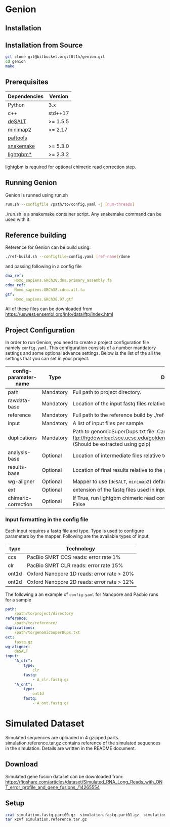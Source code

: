 # Genion
## Installation


## Installation from Source
```bash
git clone git@bitbucket.org:f0t1h/genion.git
cd genion
make
```

## Prerequisites


|Dependencies | Version |
|-------- |-----|
|Python   | 3.x |
|c++ | std++17 |
|[deSALT](https://github.com/ydLiu-HIT/deSALT) | >= 1.5.5 |
|[minimap2](https://github.com/lh3/minimap2/tree/master/misc) | >= 2.17 |
|[paftools](https://github.com/lh3/minimap2/tree/master/misc) |  |
|[snakemake](https://snakemake.readthedocs.io/en/stable/) | >= 5.3.0 |
|[lightgbm*](https://lightgbm.readthedocs.io/en/latest/) | >= 2.3.2 |

lightgbm is required for optional chimeric read correction step.

## Running Genion

Genion is runned using run.sh

```bash
run.sh --configfile /path/to/config.yaml -j [num-threads]
```
./run.sh is a snakemake container script. Any snakemake command can be used with it.

## Reference building
Reference for Genion can be build using: 
```bash
./ref-build.sh --configfile=config.yaml [ref-name]/done
```
and passing following in a config file
```yaml
dna_ref:
    Homo_sapiens.GRCh38.dna.primary_assembly.fa
cdna_ref:
    Homo_sapiens.GRCh38.cdna.all.fa
gtf:
    Homo_sapiens.GRCh38.97.gtf
```
All of these files can be downloaded from https://uswest.ensembl.org/info/data/ftp/index.html

## Project Configuration
In order to run Genion, you need to create a project configuration file namely ``config.yaml``. 
This configuration consists of a number mandatory settings and some optional advance settings. 
Below is the list of the all the settings that you can set in your project.

|config-paramater-name | Type | Description|
|------------------------------|-----------|--------------------------------------------------------------------------------------------------------------------------------------|
| path                         | Mandatory | Full path to project directory.  |
| rawdata-base                 | Mandatory | Location of the input fastq files relative to ``path``.                                                         |
| reference                    | Mandatory | Full path to the reference build by ./ref-build.sh.                                                               |
| input                        | Mandatory | A list of input files per sample.       |
| duplications                 | Mandatory | Path to genomicSuperDups.txt file. Can be downloaded from ftp://hgdownload.soe.ucsc.edu/goldenPath/hg38/database/genomicSuperDups.txt.gz (Should be extracted using gzip) |
| analysis-base                | Optional  | Location of intermediate files relative to ``path``. default: ``{path}/analysis``|
| results-base                 | Optional  | Location of final results relative to the ``path``. default: ``{path}/results``  |
| wg-aligner                   | Optional  | Mapper to use (``deSALT``, ``minimap2``) default: ``deSALT``                                                                      |
| ext                          | Optional   | extension of the fastq files used in input (``fastq``,``fastq.gz``,``fq``,``fq.gz``) default:``fastq`` |
| chimeric-correction          | Optional   | If True, run lightgbm chimeric read correction on reads in chimeric clusters default: False |

### Input formatting in the config file
Each input requires a fastq file and type. Type is used to configure parameters by the mapper.
Following are the available types of input:

|type   |   Technology                                  |
|-------|-----------------------------------------------|
|ccs    |   PacBio SMRT CCS reads: error rate 1%        |
|clr    |   PacBio SMRT CLR reads: error rate 15%       |
|ont1d  |   Oxford Nanopore 1D reads: error rate > 20%  |
|ont2d  |   Oxford Nanopore 2D reads: error rate > 12%  |

The following a an example of ``config-yaml`` for Nanopore and Pacbio runs for a sample
```yaml
path:
    /path/to/project/directory
reference:
    /path/to/reference/
duplications:
    /path/to/genomicSuperDups.txt
ext:
    fastq.gz
wg-aligner:
    deSALT
input:
    "A_clr":
        type:
            clr
        fastq:
            - A_clr.fastq.gz
    "A_ont":
        type:
            ont1d
        fastq:
            - A_ont.fastq.gz
```

# Simulated Dataset

Simulated sequences are uploaded in 4 gzipped parts.
simulation.reference.tar.gz contains reference of the simulated sequences in the simulation. Details are written in the README document.

## Download
Simulated gene fusion dataset can be downloaded from:
https://figshare.com/articles/dataset/Simulated_RNA_Long_Reads_with_ONT_error_profile_and_gene_fusions_/14265554


## Setup
```bash
zcat simulation.fastq.part00.gz  simulation.fastq.part01.gz  simulation.fastq.part02.gz  simulation.fastq.part03.gz > simulation.fastq
tar xzvf simulation.reference.tar.gz 
```







